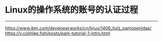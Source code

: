 # Linux的操作系统的账号的认证过程
---
https://www.ibm.com/developerworks/cn/linux/1406_liulz_pamopenldap/
https://v.colinlee.fish/posts/pam-tutorial-1-intro.html
